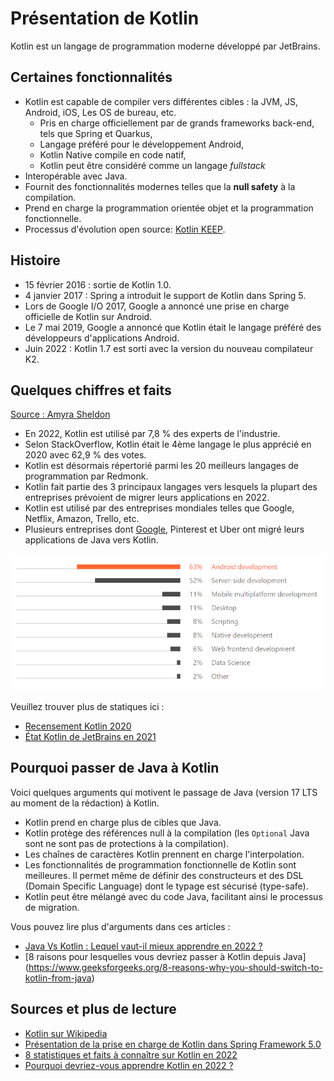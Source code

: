 # Présentation de Kotlin

Kotlin est un langage de programmation moderne développé par JetBrains.

## Certaines fonctionnalités

- Kotlin est capable de compiler vers différentes cibles : la JVM, JS, Android, iOS, Les OS de bureau, etc.
  - Pris en charge officiellement par de grands frameworks back-end, tels que Spring et Quarkus,
  - Langage préféré pour le développement Android,
  - Kotlin Native compile en code natif,
  - Kotlin peut être considéré comme un langage _fullstack_
- Interopérable avec Java.
- Fournit des fonctionnalités modernes telles que la **null safety** à la compilation.
- Prend en charge la programmation orientée objet et la programmation fonctionnelle.
- Processus d'évolution open source: [Kotlin KEEP](https://github.com/Kotlin/KEEP).

## Histoire

- 15 février 2016 : sortie de Kotlin 1.0.
- 4 janvier 2017 : Spring a introduit le support de Kotlin dans Spring 5.
- Lors de Google I/O 2017, Google a annoncé une prise en charge officielle de Kotlin sur Android.
- Le 7 mai 2019, Google a annoncé que Kotlin était le langage préféré des développeurs d'applications Android.
- Juin 2022 : Kotlin 1.7 est sorti avec la version du nouveau compilateur K2.

## Quelques chiffres et faits

[Source : Amyra Sheldon](https://medium.com/predict/8-stats-and-fact-you-should-know-about-kotlin-in-2021-b41133a1834)

- En 2022, Kotlin est utilisé par 7,8 % des experts de l'industrie.
- Selon StackOverflow, Kotlin était le 4ème langage le plus apprécié en 2020 avec 62,9 % des votes.
- Kotlin est désormais répertorié parmi les 20 meilleurs langages de programmation par Redmonk.
- Kotlin fait partie des 3 principaux langages vers lesquels la plupart des entreprises prévoient de migrer leurs applications en 2022.
- Kotlin est utilisé par des entreprises mondiales telles que Google, Netflix, Amazon, Trello, etc.
- Plusieurs entreprises dont [Google](https://www.youtube.com/watch?v=o14wGByBRAQ), Pinterest et Uber ont migré leurs applications de Java vers Kotlin.

![kotlin utilisé pour quoi ?](../../assets/kotlin-used-for.png)

Veuillez trouver plus de statiques ici :

- [Recensement Kotlin 2020](https://www.jetbrains.com/lp/kotlin-census-2020/)
- [État Kotlin de JetBrains en 2021](https://www.jetbrains.com/lp/devecosystem-2021/kotlin/)

## Pourquoi passer de Java à Kotlin

Voici quelques arguments qui motivent le passage de Java (version 17 LTS au moment de la rédaction) à Kotlin.

- Kotlin prend en charge plus de cibles que Java.
- Kotlin protège des références null à la compilation (les `Optional` Java sont ne sont pas de protections à la compilation).
- Les chaînes de caractères Kotlin prennent en charge l'interpolation.
- Les fonctionnalités de programmation fonctionnelle de Kotlin sont meilleures. Il permet même de définir des constructeurs et des DSL (Domain Specific Language) dont le typage est sécurisé (type-safe).
- Kotlin peut être mélangé avec du code Java, facilitant ainsi le processus de migration.

Vous pouvez lire plus d'arguments dans ces articles :

- [Java Vs Kotlin : Lequel vaut-il mieux apprendre en 2022 ?](https://codersera.com/blog/java-vs-kotlin/)
- [8 raisons pour lesquelles vous devriez passer à Kotlin depuis Java] (https://www.geeksforgeeks.org/8-reasons-why-you-should-switch-to-kotlin-from-java)

## Sources et plus de lecture

- [Kotlin sur Wikipedia](<https://en.wikipedia.org/wiki/Kotlin_(programming_language)>)
- [Présentation de la prise en charge de Kotlin dans Spring Framework 5.0](https://spring.io/blog/2017/01/04/introducing-kotlin-support-in-spring-framework-5-0)
- [8 statistiques et faits à connaître sur Kotlin en 2022](https://medium.com/predict/8-stats-and-fact-you-should-know-about-kotlin-in-2021-b41133a1834)
- [Pourquoi devriez-vous apprendre Kotlin en 2022 ?](https://dev.to/aashiya123/why-should-you-learn-kotlin-in-2021-57e2)
